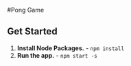 #Pong Game

## Get Started
1. **Install Node Packages.** - `npm install`
2. **Run the app.** - `npm start -s`
